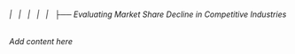 ###### |   |   |   |   |   ├── Evaluating Market Share Decline in Competitive Industries

*Add content here*